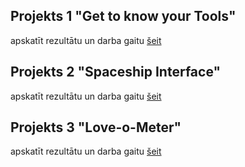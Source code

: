 
## Projekts 1 "Get to know your Tools"
apskatīt rezultātu un darba gaitu [šeit](Projekts_01_Iepazisanas/README_Projekts1.md)

## Projekts 2 "Spaceship Interface"
apskatīt rezultātu un darba gaitu [šeit](Projekts_02_kosmiska%20kuga%20interfeis/README_Projekts2.md)

## Projekts 3 "Love-o-Meter"
apskatīt rezultātu un darba gaitu [šeit](Projekts_03_Love_o_Meter/README_Projekts3.md)
